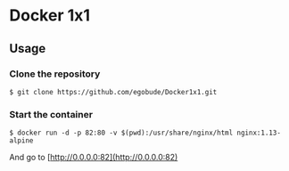 # Docker 1x1

## Usage
    
### Clone the repository

    $ git clone https://github.com/egobude/Docker1x1.git 
   
### Start the container
   
    $ docker run -d -p 82:80 -v $(pwd):/usr/share/nginx/html nginx:1.13-alpine
    
And go to [http://0.0.0.0:82](http://0.0.0.0:82)
